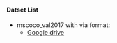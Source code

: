 #### Datset List
- mscoco_val2017 with via format:
  - [Google drive](https://drive.google.com/open?id=1S47qH8mg3b83pv3PjkC98SZX46qkojTL)
